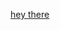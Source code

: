 


<a href="https://ru.wowhead.com/soulbind-calc/embed/necrolord/emeni/shaman/ApZlAQUohgASBSl_ABUs8gAhFSg9AA">hey there</a>

